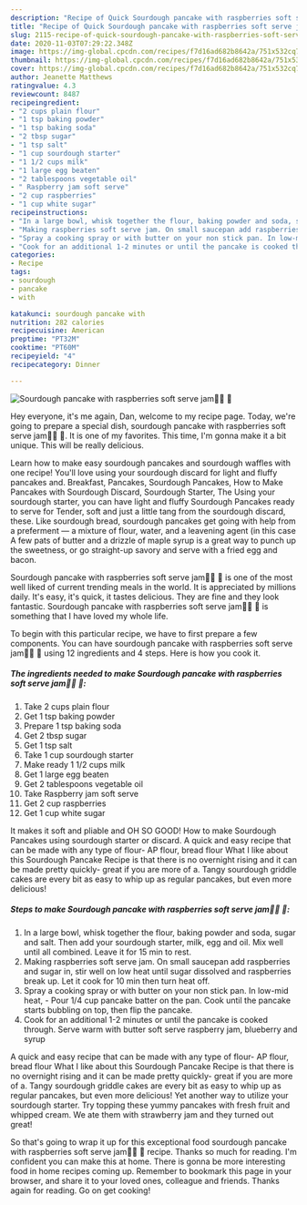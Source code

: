 ```yaml
---
description: "Recipe of Quick Sourdough pancake with raspberries soft serve jam🐾🍓 🥞"
title: "Recipe of Quick Sourdough pancake with raspberries soft serve jam🐾🍓 🥞"
slug: 2115-recipe-of-quick-sourdough-pancake-with-raspberries-soft-serve-jam
date: 2020-11-03T07:29:22.348Z
image: https://img-global.cpcdn.com/recipes/f7d16ad682b8642a/751x532cq70/sourdough-pancake-with-raspberries-soft-serve-jam🐾🍓-🥞-recipe-main-photo.jpg
thumbnail: https://img-global.cpcdn.com/recipes/f7d16ad682b8642a/751x532cq70/sourdough-pancake-with-raspberries-soft-serve-jam🐾🍓-🥞-recipe-main-photo.jpg
cover: https://img-global.cpcdn.com/recipes/f7d16ad682b8642a/751x532cq70/sourdough-pancake-with-raspberries-soft-serve-jam🐾🍓-🥞-recipe-main-photo.jpg
author: Jeanette Matthews
ratingvalue: 4.3
reviewcount: 8487
recipeingredient:
- "2 cups plain flour"
- "1 tsp baking powder"
- "1 tsp baking soda"
- "2 tbsp sugar"
- "1 tsp salt"
- "1 cup sourdough starter"
- "1 1/2 cups milk"
- "1 large egg beaten"
- "2 tablespoons vegetable oil"
- " Raspberry jam soft serve"
- "2 cup raspberries"
- "1 cup white sugar"
recipeinstructions:
- "In a large bowl, whisk together the flour, baking powder and soda, sugar and salt. Then add your sourdough starter, milk, egg and oil. Mix well until all combined. Leave it for 15 min to rest."
- "Making raspberries soft serve jam. On small saucepan add raspberries and sugar in, stir well on low heat until sugar dissolved and raspberries break up. Let it cook for 10 min then turn heat off."
- "Spray a cooking spray or with butter on your non stick pan. In low-mid heat, Pour 1/4 cup pancake batter on the pan. Cook until the pancake starts bubbling on top, then flip the pancake."
- "Cook for an additional 1-2 minutes or until the pancake is cooked through. Serve warm with butter soft serve raspberry jam, blueberry and syrup"
categories:
- Recipe
tags:
- sourdough
- pancake
- with

katakunci: sourdough pancake with 
nutrition: 282 calories
recipecuisine: American
preptime: "PT32M"
cooktime: "PT60M"
recipeyield: "4"
recipecategory: Dinner

---
```



![Sourdough pancake with raspberries soft serve jam🐾🍓 🥞](https://img-global.cpcdn.com/recipes/f7d16ad682b8642a/751x532cq70/sourdough-pancake-with-raspberries-soft-serve-jam🐾🍓-🥞-recipe-main-photo.jpg)

Hey everyone, it's me again, Dan, welcome to my recipe page. Today, we're going to prepare a special dish, sourdough pancake with raspberries soft serve jam🐾🍓 🥞. It is one of my favorites. This time, I'm gonna make it a bit unique. This will be really delicious.

Learn how to make easy sourdough pancakes and sourdough waffles with one recipe! You&#39;ll love using your sourdough discard for light and fluffy pancakes and. Breakfast, Pancakes, Sourdough Pancakes, How to Make Pancakes with Sourdough Discard, Sourdough Starter, The Using your sourdough starter, you can have light and fluffy Sourdough Pancakes ready to serve for Tender, soft and just a little tang from the sourdough discard, these. Like sourdough bread, sourdough pancakes get going with help from a preferment — a mixture of flour, water, and a leavening agent (in this case A few pats of butter and a drizzle of maple syrup is a great way to punch up the sweetness, or go straight-up savory and serve with a fried egg and bacon.

Sourdough pancake with raspberries soft serve jam🐾🍓 🥞 is one of the most well liked of current trending meals in the world. It is appreciated by millions daily. It's easy, it's quick, it tastes delicious. They are fine and they look fantastic. Sourdough pancake with raspberries soft serve jam🐾🍓 🥞 is something that I have loved my whole life.


To begin with this particular recipe, we have to first prepare a few components. You can have sourdough pancake with raspberries soft serve jam🐾🍓 🥞 using 12 ingredients and 4 steps. Here is how you cook it.

<!--inarticleads1-->

##### The ingredients needed to make Sourdough pancake with raspberries soft serve jam🐾🍓 🥞:

1. Take 2 cups plain flour
1. Get 1 tsp baking powder
1. Prepare 1 tsp baking soda
1. Get 2 tbsp sugar
1. Get 1 tsp salt
1. Take 1 cup sourdough starter
1. Make ready 1 1/2 cups milk
1. Get 1 large egg beaten
1. Get 2 tablespoons vegetable oil
1. Take  Raspberry jam soft serve
1. Get 2 cup raspberries
1. Get 1 cup white sugar


It makes it soft and pliable and OH SO GOOD! How to make Sourdough Pancakes using sourdough starter or discard. A quick and easy recipe that can be made with any type of flour- AP flour, bread flour What I like about this Sourdough Pancake Recipe is that there is no overnight rising and it can be made pretty quickly- great if you are more of a. Tangy sourdough griddle cakes are every bit as easy to whip up as regular pancakes, but even more delicious! 

<!--inarticleads2-->

##### Steps to make Sourdough pancake with raspberries soft serve jam🐾🍓 🥞:

1. In a large bowl, whisk together the flour, baking powder and soda, sugar and salt. Then add your sourdough starter, milk, egg and oil. Mix well until all combined. Leave it for 15 min to rest.
1. Making raspberries soft serve jam. On small saucepan add raspberries and sugar in, stir well on low heat until sugar dissolved and raspberries break up. Let it cook for 10 min then turn heat off.
1. Spray a cooking spray or with butter on your non stick pan. In low-mid heat, - Pour 1/4 cup pancake batter on the pan. Cook until the pancake starts bubbling on top, then flip the pancake.
1. Cook for an additional 1-2 minutes or until the pancake is cooked through. Serve warm with butter soft serve raspberry jam, blueberry and syrup


A quick and easy recipe that can be made with any type of flour- AP flour, bread flour What I like about this Sourdough Pancake Recipe is that there is no overnight rising and it can be made pretty quickly- great if you are more of a. Tangy sourdough griddle cakes are every bit as easy to whip up as regular pancakes, but even more delicious! Yet another way to utilize your sourdough starter. Try topping these yummy pancakes with fresh fruit and whipped cream. We ate them with strawberry jam and they turned out great! 

So that's going to wrap it up for this exceptional food sourdough pancake with raspberries soft serve jam🐾🍓 🥞 recipe. Thanks so much for reading. I'm confident you can make this at home. There is gonna be more interesting food in home recipes coming up. Remember to bookmark this page in your browser, and share it to your loved ones, colleague and friends. Thanks again for reading. Go on get cooking!
